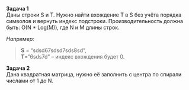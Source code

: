 **Задача 1**<br/>
Даны строки S и T. Нужно найти вхождение T в S без учёта порядка символов и вернуть индекс подстроки. Производительность должна быть: O(N * Log(M)), где N и M длины строк.

*Например:*
>**S** = “sdsd67sdsd7sds8sd”,<br/>
**T**=”6sds7d” – индекс вхождения будет 0.

**Задача 2**<br/>
Дана квадратная матрица, нужно её заполнить с центра по спирали числами от 1 до N.
